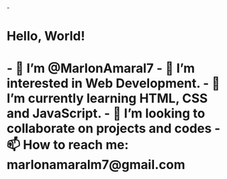 <body>
- <h1>Hello, World!</h1>
<h1>
<p> - 👋 I’m @MarlonAmaral7
- 👀 I’m interested in Web Development.
- 🌱 I’m currently learning HTML, CSS and JavaScript.
- 💞️ I’m looking to collaborate on projects and codes
- 📫 How to reach me: marlonamaralm7@gmail.com </p>

</body>

<!---
MarlonAmaral7/MarlonAmaral7 is a ✨ special ✨ repository because its `README.md` (this file) appears on your GitHub profile.
You can click the Preview link to take a look at your changes.
--->
